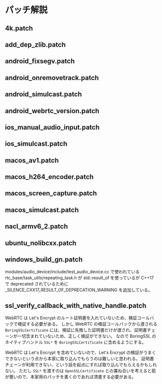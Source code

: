 # パッチ解説

## 4k.patch


## add_dep_zlib.patch


## android_fixsegv.patch


## android_onremovetrack.patch


## android_simulcast.patch


## android_webrtc_version.patch

## ios_manual_audio_input.patch


## ios_simulcast.patch


## macos_av1.patch


## macos_h264_encoder.patch


## macos_screen_capture.patch


## macos_simulcast.patch


## nacl_armv6_2.patch


## ubuntu_nolibcxx.patch


## windows_build_gn.patch

modules/audio_device/include/test_audio_device.cc で使われている rtc_base/task_utils/repeating_task.h が std::result_of を使っているが C++17 で deprecated されているために _SILENCE_CXX17_RESULT_OF_DEPRECATION_WARNING を追加している。

## ssl_verify_callback_with_native_handle.patch

WebRTC は Let's Encrypt のルート証明書を入れていないため、検証コールバックで検証する必要がある。
しかし WebRTC の検証コールバックから渡される `BoringSSLCertificate` には、検証に失敗した証明書だけが渡され、証明書チェーンが一切含まれていないため、正しく検証ができない。
なので BoringSSL のネイティブハンドル `SSL*` を `BoringSSLCertificate` に含めるようにする。

WebRTC は Let's Encrypt を含めていないので、Let's Encrypt の検証がうまくできないという点から本家に取り込んでもらうのは難しいと思われる。
証明書チェーンが利用できない、という話を起点にすれば取り込んでもらえるかもしれない。
ただし `SSL*` を渡すのは `OpenSSLCertificate` との兼ね合いを考えると筋が悪いので、本家用のパッチを書くのであれば清書する必要がある。
